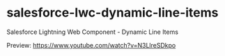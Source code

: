 # salesforce-lwc-dynamic-line-items
Salesforce Lightning Web Component - Dynamic Line Items


Preview: https://www.youtube.com/watch?v=N3LlreSDkpo
